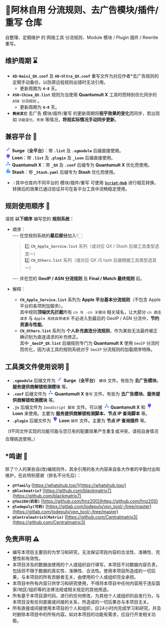 # 🌟阿林自用 分流规则、去广告模块/插件/重写 仓库

自整理、定期维护 的 网络工具 分流规则、Module 模块 / Plugin 插件 / Rewrite 重写。

## 维护周期 ⌛️

- **`AD-Naisi_QX.conf`** 及 **`AD-Ultra_QX.conf`** 重写文件为对应作者*去广告规则的定期手动备份，以防原远程规则出错时无法引用。
  - 更新周期为 **`4-8`** 天。
- **`ASN-China_QX.list`** 规则为当使用 **Quantumult X** 工具时而特别优化同步的 `ASN 分流规则` 。
  - 更新周期为 **`4-8`** 天。
- **`剩余其它`** 去广告 模块/插件/重写 的更新周期将**视乎效果的变化**而同步，若出现如 `功能变化、失效` 等情况，**将视实际情况手动同步更新**。

## 兼容平台 📱

**<img src="https://raw.githubusercontent.com/Centralmatrix3/Scripts/master/Gallery/Color/Surge-HD.png" width="19" height="19"> Surge（全平台）**：带 **`.list`** 及 **`.sgmodule`** 后缀直接使用。<br>
**<img src="https://raw.githubusercontent.com/Centralmatrix3/Scripts/master/Gallery/Color/Loon-HD.png" width="19" height="19"> Loon**：带 **`.list`** 及 **`.plugin`** 及 **`_Loon`** 后缀直接使用。<br>
**<img src="https://raw.githubusercontent.com/Centralmatrix3/Scripts/master/Gallery/Color/QuantumultX-HD.png" width="19" height="19"> Quantumult X**：带 **`_QX`** 及 **`.conf`** 后缀专为 **Quantumult X** 优化而使用。<br>
**<img src="https://raw.githubusercontent.com/Centralmatrix3/Scripts/master/Gallery/Color/Stash-HD.png" width="19" height="19"> Stash**：带 **`_Stash.yaml`** 后缀专为 **Stash** 优化而使用。<br>

- 💡其中仓库内不同平台的 模块/插件/重写 可使用 **[`Script-Hub`](https://github.com/Script-Hub-Org/Script-Hub)** 进行相互转换，转换后的效果已通过验证并可在各平台工具中流畅稳定使用。

## 规则使用顺序 🔢

请按 **以下顺序** 编写您的 **规则系统：**

- 顺序：  <br>
  --- 在您规则系统的**最后部分**加入👇🏻
  
  > 1️⃣ **`CN_Apple_Service.list`** 系列（或对应 QX / Stash 后缀工具类型选其一）<br>
  > 2️⃣ **`CN_Others.list`** 系列（或对应 QX /S tash 后缀根据工具类型选其一）
  
  --- 并在您的 **GeoIP / ASN 分流规则** 及 **Final / Match 最终规则** 前。
  <br>
- 解释：
  
  - **`CN_Apple_Service.list`** 系列为 **Apple 平台基本分流规则**（不包含 Apple 平台的各项附加服务）。<br>其中规则**顶端优先拦截**所有 `cn 与 -cn 关键词` 相关域名，让大部分 `cn 直连请求` 与 `Apple 系统自带请求` 不必进入到最后的 GeoIP / ASN 分流中，**节约资源与性能**。
  - **`CN_Others.list`** 系列为 **个人补充直连分流规则**，作为某些无法最终被正确识别为直连请求的补充修正。<br>其中 **`_GeoIP_QX.list`** 后缀规则专门为  **Quantumult X** 使用 `GeoIP` 分流时而优化，因为该工具的规则系统对于 `GeoIP` 分流规则的加载顺序特殊。

## 工具类文件使用说明 🤖

- **`.sgmodule`** 后缀文件为 **<img src="https://raw.githubusercontent.com/Centralmatrix3/Scripts/master/Gallery/Color/Surge-HD.png" width="19" height="19"> Surge（全平台）** `模块` 文件。有些为 **去广告模块、服务提供商解锁检测模块** 等。
- **`.conf`** 后缀文件为 **<img src="https://raw.githubusercontent.com/Centralmatrix3/Scripts/master/Gallery/Color/QuantumultX-HD.png" width="19" height="19"> Quantumult X** `重写` 文件。有些为 **去广告模块、服务提供商解锁检测模块** 等。
- **`.js`** 后缀文件为 `JavaScript 脚本` 文件。可以被 **<img src="https://raw.githubusercontent.com/Centralmatrix3/Scripts/master/Gallery/Color/QuantumultX-HD.png" width="19" height="19"> Quantumult X** 和 **<img src="https://raw.githubusercontent.com/Centralmatrix3/Scripts/master/Gallery/Color/Loon-HD.png" width="19" height="19"> Loon** 来使用。主要为 **服务提供商解锁检测脚本、节点 IP 查询脚本** 等。
- **`.plugin`** 后缀文件为 **<img src="https://raw.githubusercontent.com/Centralmatrix3/Scripts/master/Gallery/Color/Loon-HD.png" width="19" height="19"> Loon** `插件` 文件。主要为 **节点 IP 查询插件** 等。

（❗️不同文件实现的功能可能与您已有的配置效果产生重复或冲突，请视自身情况合理挑选使用。）

## *鸣谢 🩷

除了个人的某些自(改)编规则外，其余引用的各大内容来自各大作者的辛勤付出和维护，在此特别感谢（排名不分先后）：

- **`@Yfamily`** [https://whatshub.top/](https://whatshub.top/)
- **`@blackmatrix7`** [https://github.com/blackmatrix7](https://github.com/blackmatrix7)
- **`@fmz200(奶思)`** [https://github.com/fmz200](https://github.com/fmz200)
- **`@lodepuly(可莉)`** [https://gitlab.com/lodepuly/vpn_tool/-/tree/master](https://gitlab.com/lodepuly/vpn_tool/-/tree/master)
- **`@Centralmatrix3(Matrix)`** [https://github.com/Centralmatrix3](https://github.com/Centralmatrix3)

## 免责声明 ⚠️

- 编写本项目主要目的为学习和研究，无法保证项目内容的合法性、准确性、完整性和有效性。
- 本项目涉及的数据由使用的个人或组织自行填写，本项目不对数据内容负责，包括但不限于数据的真实性、准确性、合法性。使用本项目所造成的一切后果，与本项目的所有贡献者无关，由使用的个人或组织完全承担。
- 本项目中所有内容只供学习和研究使用，不得将本项目中任何内容用于违反国家/地区/组织等的法律法规或相关规定的其他用途。
- 所有基于本项目源代码，进行的任何修改，为其他个人或组织的自发行为，与本项目没有任何直接或间接的关系，所造成的一切后果亦与本项目无关。
- 所有直接或间接使用本项目的个人和组织，应24小时内完成学习和研究，并及时删除本项目中的所有内容。如对本项目的功能有需求，应自行开发相关功能。
  <br>
  

